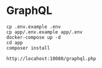 # GraphQL

```
cp .env.example .env
cp app/.env.example app/.env
docker-compose up -d
cd app
composer install
```

`http://locahost:10080/graphql.php`